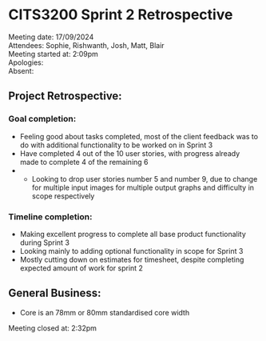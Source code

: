 # CITS3200 Sprint 2 Retrospective #
Meeting date: 17/09/2024  
Attendees: Sophie, Rishwanth, Josh, Matt, Blair  
Meeting started at: 2:09pm  
Apologies:  
Absent: 

## Project Retrospective:
### Goal completion:
- Feeling good about tasks completed, most of the client feedback was to do with additional functionality to be worked on in Sprint 3
- Have completed 4 out of the 10 user stories, with progress already made to complete 4 of the remaining 6
- - Looking to drop user stories number 5 and number 9, due to change for multiple input images for multiple output graphs and difficulty in scope respectively
### Timeline completion:
- Making excellent progress to complete all base product functionality during Sprint 3
- Looking mainly to adding optional functionality in scope for Sprint 3
- Mostly cutting down on estimates for timesheet, despite completing expected amount of work for sprint 2

## General Business:
- Core is an 78mm or 80mm standardised core width

Meeting closed at: 2:32pm
